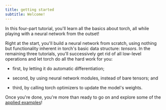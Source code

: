 ```yaml
---
title: getting started
subtitle: Welcome!
---
```


In this four-part tutorial, you'll learn all the basics about torch, all while playing with a neural network from the outset!

Right at the start, you'll build a neural network from scratch, using nothing but functionality inherent in torch's basic data structure: *tensors*. In the remaining three tutorials, you'll successively get rid of all low-level operations and let torch do all the hard work for you:

-   first, by letting it do automatic differentiation;

-   second, by using neural network modules, instead of bare tensors; and

-   third, by calling torch optimizers to update the model's weights.

Once you're done, you're more than ready to go on and explore some of the [applied examples](/using_torch)!
